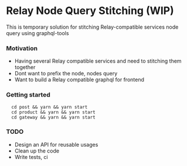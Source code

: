 # Relay Node Query Stitching (WIP)
This is temporary solution for stitching Relay-compatible services node query using graphql-tools

### Motivation
  - Having several Relay compatible services and need to stitching them together
  - Dont want to prefix the node, nodes query
  - Want to build a Relay compatible graphql for frontend

### Getting started
```
  cd post && yarn && yarn start
  cd product && yarn && yarn start
  cd gateway && yarn && yarn start
```

### TODO
  - Design an API for reusable usages
  - Clean up the code
  - Write tests, ci